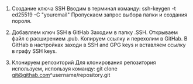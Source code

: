 1. Создание ключа SSH
Вводим в терминал команду: ssh-keygen -t ed25519 -C "youremail"
Пропускаем запрос выбора папки и создания пороля.

2. Добавляем ключ SSH в GitHab
Заходим в папку .SSH. Открываем файл с расширением .pub.
Копируем ссылку и перехолим в GitHab.
В GitHab в настройках заходи в SSH and GPG keys и вставляем ссылку в графу SSH keys.

3. Клонируем репозиторий
Для клонирования репозитория используем, используя команду: git clone git@githab.com^username/repository.git 